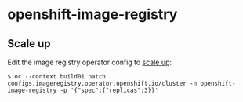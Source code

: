 # openshift-image-registry

## Scale up

Edit the image registry operator config to [scale up](https://docs.openshift.com/container-platform/4.3/registry/configuring-registry-operator.html#registry-operator-configuration-resource-overview_configuring-registry-operator):

```
$ oc --context build01 patch configs.imageregistry.operator.openshift.io/cluster -n openshift-image-registry -p '{"spec":{"replicas":3}}'
```

